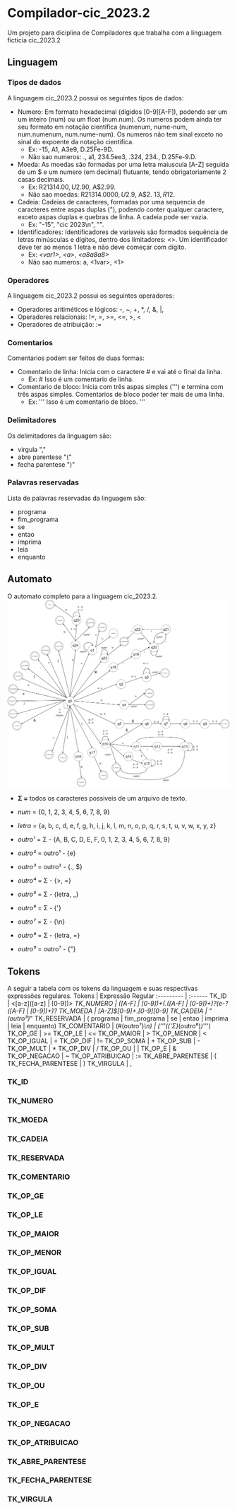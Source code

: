 # Compilador-cic_2023.2
Um projeto para diciplina de Compiladores que trabalha com a linguagem ficticia cic_2023.2

## Linguagem

### Tipos de dados
A linguagem cic_2023.2 possui os seguintes tipos de dados:
 * Numero: Em formato hexadecimal (digidos [0-9][A-F]), podendo ser um um inteiro (num) ou um float (num.num). Os numeros podem ainda ter seu formato em notação cientifica (numenum, nume-num, num.numenum, num.nume-num). Os numeros não tem sinal exceto no sinal do expoente da notação cientifica.
      * Ex: -15, A1, A3e9, D.25Fe-9D.
      * Não sao numeros: ., a1, 234.5ee3, .324, 234., D.25Fe-9.D.
 * Moeda: As moedas são formadas por uma letra maiuscula [A-Z] seguida de um $ e um numero (em decimal) flutuante, tendo obrigatoriamente 2 casas decimais.
      * Ex: R$21314.00, U$2.90, A$2.99.
      * Não sao moedas: R$21314.0000, U$2.9, A$2. $13, R$12.
 * Cadeia: Cadeias de caracteres, formadas por uma sequencia de caracteres entre aspas duplas ("), podendo conter qualquer caractere, exceto aspas duplas e quebras de linha. A cadeia pode ser vazia.
      * Ex: "-15", "cic 2023\n", "".
 * Identificadores: Identificadores de variaveis são formados sequência de letras minúsculas e dígitos, dentro dos limitadores: <>. Um identificador deve ter ao menos 1 letra e não deve começar com dígito.
      * Ex: *<*var1*>*, *<*a*>*, *<*a8a8a8*>*
      * Não sao numeros: a, <1var>, <1>

### Operadores
A linguagem cic_2023.2 possui os seguintes operadores:
* Operadores aritiméticos e lógicos: -, ~, +, *, /, &, |, 
* Operadores relacionais: !=, =, >=, <=, >, <
* Operadores de atribuição: := 
### Comentarios
Comentarios podem ser feitos de duas formas:
* Comentario de linha: Inicia com o caractere # e vai até o final da linha.
    * Ex: # Isso é um comentario de linha.
* Comentario de bloco: Inicia com três aspas simples (''') e termina com três aspas simples. Comentarios de bloco poder ter mais de uma linha.
    * Ex: ''' Isso é um comentario de bloco. '''
### Delimitadores
Os delimitadores da linguagem são:
* virgula ","
* abre parentese "("
* fecha parentese ")" 
### Palavras reservadas
Lista de palavras reservadas da linguagem são:
* programa
* fim_programa
* se
* entao
* imprima
* leia
* enquanto

## Automato
O automato completo para a linguagem cic_2023.2.
![automato completo](https://github.com/everaldina/Compilador-cic_2023.2/blob/main/automato/AFD_completo.png?raw=true)
* **Σ =** todos os caracteres possiveis de um arquivo de texto.
* _num_ = {0, 1, 2, 3, 4, 5, 6, 7, 8, 9}
* _letra_ = {a, b, c, d, e, f, g, h, i, j, k, l, m, n, o, p, q, r, s, t, u, v, w, x, y, z}

* _outro¹_ = Σ - {A, B, C, D, E, F, 0, 1, 2, 3, 4, 5, 6, 7, 8, 9}

* _outro²_ = outro¹ - {e}

* _outro³_ = outro² - {., $}

* _outro⁴_ = Σ - {>, =}

* _outro⁵_ = Σ - {letra, _}

* _outro⁶_ = Σ - {'}

* _outro⁷_ = Σ - {\n}

* _outro⁸_ = Σ - {letra, =}

* _outro⁹_ = outro⁷ - {"}


## Tokens
A seguir a tabela com os tokens da linguagem e suas respectivas expressões regulares.
Tokens   | Expressão Regular
:--------- | :------ 
TK_ID | <[a-z]([a-z] &#124; [0-9])*>
TK_NUMERO | ([A-F] &#124; [0-9])+(.([A-F] &#124; [0-9])+)?(e-?([A-F] &#124; [0-9])+)? 
TK_MOEDA | [A-Z]$[0-9]+.[0-9][0-9]
TK_CADEIA | "(outro⁹)*"
TK_RESERVADA | ( programa &#124; fim_programa &#124; se &#124; entao &#124; imprima &#124; leia &#124; enquanto)
TK_COMENTARIO | (#(outro⁷)*\n) &#124; ('''(('Σ)*(outro⁶)*)*''')
TK_OP_GE | >=
TK_OP_LE | <=
TK_OP_MAIOR | >
TK_OP_MENOR | <
TK_OP_IGUAL | =
TK_OP_DIF | !=
TK_OP_SOMA | +
TK_OP_SUB | -
TK_OP_MULT | *
TK_OP_DIV | /
TK_OP_OU | &#124;
TK_OP_E | &
TK_OP_NEGACAO | ~
TK_OP_ATRIBUICAO | :=
TK_ABRE_PARENTESE | (
TK_FECHA_PARENTESE | )
TK_VIRGULA | ,

### TK_ID
### TK_NUMERO
### TK_MOEDA
### TK_CADEIA
### TK_RESERVADA
### TK_COMENTARIO
### TK_OP_GE
### TK_OP_LE
### TK_OP_MAIOR 
### TK_OP_MENOR
### TK_OP_IGUAL
### TK_OP_DIF
### TK_OP_SOMA
### TK_OP_SUB
### TK_OP_MULT
### TK_OP_DIV
### TK_OP_OU
### TK_OP_E
### TK_OP_NEGACAO
### TK_OP_ATRIBUICAO
### TK_ABRE_PARENTESE
### TK_FECHA_PARENTESE
### TK_VIRGULA
